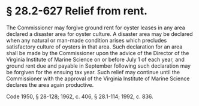 # § 28.2-627 Relief from rent.

<p>The Commissioner may forgive ground rent for oyster leases in any area declared a disaster area for oyster culture. A disaster area may be declared when any natural or man-made condition arises which precludes satisfactory culture of oysters in that area. Such declaration for an area shall be made by the Commissioner upon the advice of the Director of the Virginia Institute of Marine Science on or before July 1 of each year, and ground rent due and payable in September following such declaration may be forgiven for the ensuing tax year. Such relief may continue until the Commissioner with the approval of the Virginia Institute of Marine Science declares the area again productive.</p><p>Code 1950, § 28-128; 1962, c. 406, § 28.1-114; 1992, c. 836.</p>